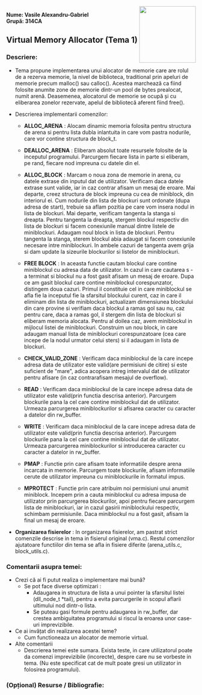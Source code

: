 <img align="right" src="https://ocw.cs.pub.ro/courses//res/sigla_sd.png" width="150" heigh="150">

**Nume: Vasile Alexandru-Gabriel**  
**Grupă: 314CA**

## Virtual Memory Allocator (Tema 1)

### Descriere:

* Tema propune implementarea unui alocator de memorie care are rolul
de a rezerva memorie, la nivel de biblioteca, traditional prin apeluri
de memorie precum malloc() sau calloc(). Acestea marchează ca fiind folosite anumite zone de memorie dintr-un pool de bytes prealocat, numit arenă. Deasemenea, alocatorul de memorie se ocupă și cu eliberarea zonelor rezervate, apelul de bibliotecă aferent fiind free().

* Descrierea implementarii comenzilor: 
	* **ALLOC_ARENA** : Alocam dinamic memoria folosita pentru structura de arena
	si pentru lista dubla inlantuita in care vom pastra nodurile, care vor contine
	structura de block_t.

	* **DEALLOC_ARENA** : Eliberam absolut toate resursele folosite de la inceputul
	programului. Parcurgem fiecare lista in parte si eliberam, pe rand, fiecare
	nod impreuna cu datele din el.

	* **ALLOC_BLOCK** : Marcam o noua zona de memorie in arena, cu datele extrase
	din inputul dat de utilizator. Verificam daca datele extrase sunt valide, iar
	in caz contrar afisam un mesaj de eroare. Mai departe, creez structura de block
	impreuna cu cea de miniblock, din interiorul ei. Cum nodurile din lista de
	blockuri sunt ordonate (dupa adresa de start), trebuie sa aflam pozitia pe care
	vom insera nodul in lista de blockuri. Mai departe, verificam tangenta la stanga
	si dreapta. Pentru tangenta la dreapta, stergem blockul respectiv din lista de
	blockuri si facem conexiunile manual dintre listele de miniblockuri. Adaugam
	noul block in lista de blockuri. Pentru tangenta la stanga, sterem blockul abia
	adaugat si facem conexiunile necesare intre miniblockuri. In ambele cazuri de
	tangenta avem grija si dam update la sizeurile blockurilor si listelor de
	miniblockuri.

	* **FREE BLOCK** : In aceasta functie cautam blockul care contine miniblockul
	cu adresa data de utilizator. In cazul in care cautarea s - a terminat si blockul nu a fost gasit afisam un mesaj de eroare. Dupa ce am gasit blockul care contine miniblockul corespunzator, distingem doua cazuri. Primul il constituie cel in care miniblockul se afla fie la inceputul fie la sfarsitul 
	blockului curent, caz in care il eliminam din lista de miniblockuri, actualizam dimensiunea blockului din care provine si verifiam daca blockul a ramas gol sau nu, caz pentru care, daca a ramas gol, il stergem din lista de blockuri si
	eliberam memoria alocata. Pentru al doilea caz, avem miniblockul in mijlocul listei de miniblockuri. Construim un nou block, in care adaugam manual lista de miniblockuri corespunzatoare (cea care incepe de la nodul urmator celui sters)
	si il adaugam in lista de blockuri.

	* **CHECK_VALID_ZONE** : Verificam daca miniblockul de la care incepe adresa data de utilizator este valid(are permisiuni de citire) si este suficient de "mare", adica acopera intreg intervalul dat de utilizator pentru afisare (in caz contrarafisam mesajul de overflow).

	* **READ** : Verificam daca miniblockul de la care incepe adresa data de
	utilizator este valid(prin functia descrisa anterior). Parcurgem blockurile
	pana la cel care contine miniblockul dat de utilizator. Urmeaza parcurgerea
	miniblockurilor si afisarea caracter cu caracter a datelor din rw_buffer.

	* **WRITE** : Verificam daca miniblockul de la care incepe adresa data de
	utilizator este valid(prin functia descrisa anterior). Parcurgem blockurile
	pana la cel care contine miniblockul dat de utilizator. Urmeaza parcurgerea
	miniblockurilor si introducerea caracter cu caracter a datelor in rw_buffer.

	* **PMAP** : Functie prin care afisam toate informatiile despre arena incarcata
	in memorie. Parcurgem toate blockurile, afisam informatiile cerute de utilizator
	impreuna cu miniblockurile in formatul impus.

	* **MPROTECT** : Functie prin care atribuim noi permisiuni unui anumit miniblock. Incepem prin a cauta miniblockul cu adresa impusa de utilizator
	prin parcurgerea blockurilor, apoi pentru fiecare parcurgem lista de miniblockuri, iar in cazul gasirii miniblockului respectiv, schimbam permisiunile. Daca miniblockul nu a fost gasit, afisam la final un mesaj de eroare.

* **Organizarea fisierelor** : In organizarea fisierelor, am pastrat strict comenzile descrise in tema in fisierul original (vma.c). Restul comenzilor ajutatoare functiilor din tema se afla in fisiere diferite (arena_utils.c,
block_utils.c).


### Comentarii asupra temei:

* Crezi că ai fi putut realiza o implementare mai bună?
	* Se pot face diverse optimizari :
		* Adaugarea in structura de lista a unui pointer la sfarsitul listei
		(dll_node_t *tail), pentru a evita parcurgerile in scopul aflarii ultimului
		nod dintr-o lista.
		* Se puteau gasi formule pentru adaugarea in rw_buffer, dar crestea
		ambiguitatea programului si riscul la eroarea unor case-uri imprevizibile.
* Ce ai invățat din realizarea acestei teme?
	* Cum functioneaza un alocator de memorie virtual.
* Alte comentarii
	* Descrierea temei este sumara. Exista teste, in care utilizatorul poate
	da comenzi imprevizibile (incorecte), despre care nu se vorbeste in tema.
	(Nu este specificat cat de mult poate gresi un utilizator in folosirea
	programului).

### (Opțional) Resurse / Bibliografie: